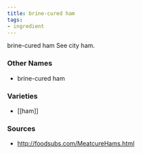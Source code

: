 ```yaml
---
title: brine-cured ham
tags:
- ingredient
---
```

brine-cured ham See city ham.

### Other Names

* brine-cured ham

### Varieties

* [[ham]]

### Sources
* http://foodsubs.com/MeatcureHams.html
